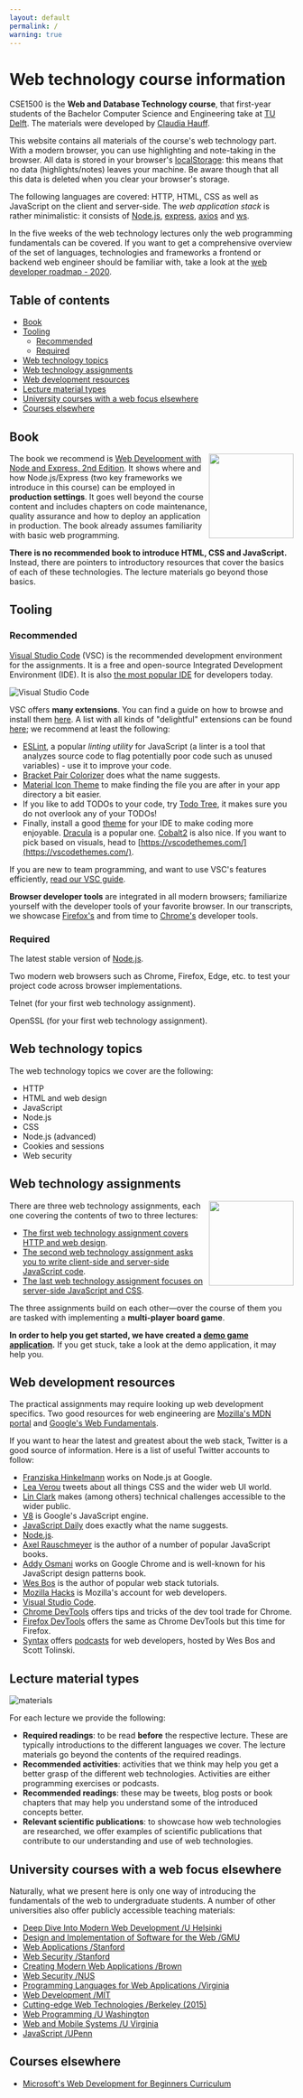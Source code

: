```yaml
---
layout: default
permalink: /
warning: true
---
```


Web technology course information <!-- omit in toc -->
==

CSE1500 is the **Web and Database Technology course**, that first-year students of the Bachelor Computer Science and Engineering take at [TU Delft](https://www.tudelft.nl/). The materials were developed by [Claudia Hauff](https://chauff.github.io/).

This website contains all materials of the course's web technology part. With a modern browser, you can use highlighting and note-taking in the browser. All data is stored in your browser's [localStorage](https://developer.mozilla.org/en-US/docs/Web/API/Window/localStorage): this means that no data (highlights/notes) leaves your machine. Be aware though that all this data is deleted when you clear your browser's storage.

The following languages are covered: HTTP, HTML, CSS as well as JavaScript on the client and server-side. The *web application stack* is rather minimalistic: it consists of [Node.js](https://nodejs.org/en/), [express](http://expressjs.com/), [axios](https://github.com/axios/axios) and [ws](https://github.com/websockets/ws). 

In the five weeks of the web technology lectures only the web programming fundamentals can be covered. If you want to get a comprehensive overview of the set of languages, technologies and frameworks a frontend or backend web engineer should be familiar with, take a look at the [web developer roadmap - 2020](https://github.com/kamranahmedse/developer-roadmap).

## Table of contents <!-- omit in toc -->
- [Book](#book)
- [Tooling](#tooling)
  - [Recommended](#recommended)
  - [Required](#required)
- [Web technology topics](#web-technology-topics)
- [Web technology assignments](#web-technology-assignments)
- [Web development resources](#web-development-resources)
- [Lecture material types](#lecture-material-types)
- [University courses with a web focus elsewhere](#university-courses-with-a-web-focus-elsewhere)
- [Courses elsewhere](#courses-elsewhere)

## Book

<img align="right" width="150px" src="img/node-book.png">

The book we recommend is [Web Development with Node and Express, 2nd Edition](https://www.oreilly.com/library/view/web-development-with/9781492053507/). It shows where and how Node.js/Express (two key frameworks we introduce in this course) can be employed in **production settings**. It goes well beyond the course content and includes chapters on code maintenance, quality assurance and how to deploy an application in production. The book already assumes familiarity with basic web programming.

**There is no recommended book to introduce HTML, CSS and JavaScript.** Instead, there are pointers to introductory resources that cover the basics of each of these technologies. The lecture materials go beyond those basics.

## Tooling

### Recommended

[Visual Studio Code](https://code.visualstudio.com/) (VSC) is the recommended development environment for the assignments. It is a free and open-source Integrated Development Environment (IDE). It is also [the most popular IDE](https://insights.stackoverflow.com/survey/2021#section-most-popular-technologies-integrated-development-environment) for developers today. 

![Visual Studio Code](img/RME-vsc.png)

VSC offers **many extensions**. You can find a guide on how to browse and install them [here](https://code.visualstudio.com/docs/editor/extension-gallery). A list with all kinds of "delightful" extensions can be found [here](https://github.com/viatsko/awesome-vscode); we recommend at least the following: 

- [ESLint](https://marketplace.visualstudio.com/items?itemName=dbaeumer.vscode-eslint), a popular *linting utility* for JavaScript (a linter is a tool that analyzes source code to flag potentially poor code such as unused variables) - use it to improve your code.
- [Bracket Pair Colorizer](https://marketplace.visualstudio.com/items?itemName=CoenraadS.bracket-pair-colorizer) does what the name suggests.
- [Material Icon Theme](https://marketplace.visualstudio.com/items?itemName=PKief.material-icon-theme) to make finding the file you are after in your app directory a bit easier.
- If you like to add TODOs to your code, try [Todo Tree](https://marketplace.visualstudio.com/items?itemName=Gruntfuggly.todo-tree), it makes sure you do not overlook any of your TODOs!
- Finally, install a good [theme](https://code.visualstudio.com/docs/getstarted/themes) for your IDE to make coding more enjoyable. [Dracula](https://marketplace.visualstudio.com/items?itemName=dracula-theme.theme-dracula) is a popular one. [Cobalt2](https://marketplace.visualstudio.com/items?itemName=wesbos.theme-cobalt2) is also nice. If you want to pick based on visuals, head to [https://vscodethemes.com/](https://vscodethemes.com/).

If you are new to team programming, and want to use VSC's features efficiently, [read our VSC guide](_practicals/vsc-usage.md).

**Browser developer tools** are integrated in all modern browsers; familiarize yourself with the developer tools of your favorite browser. In our transcripts, we showcase [Firefox's](https://developer.mozilla.org/en-US/docs/Tools) and from time to [Chrome's](https://developers.google.com/web/tools/chrome-devtools) developer tools.

### Required 

The latest stable version of [Node.js](https://nodejs.org/en/). 

Two modern web browsers such as Chrome, Firefox, Edge, etc. to test your project code across browser implementations.

Telnet (for your first web technology assignment).

OpenSSL (for your first web technology assignment).

## Web technology topics

The web technology topics we cover  are the following:

- HTTP
- HTML and web design
- JavaScript
- Node.js
- CSS
- Node.js (advanced)
- Cookies and sessions
- Web security

## Web technology assignments

<img align="right" width="150px" src="img/boardgame-ludo.png">

There are three web technology assignments, each one covering the contents of two to three lectures:

- [The first web technology assignment covers HTTP and web design](_practicals/assignment-http-design.md).
- [The second web technology assignment asks you to write client-side and server-side JavaScript code](_practicals/assignment-js-node.md).
- [The last web technology assignment focuses on server-side JavaScript and CSS](_practicals/assignment-css-node.md).

The three assignments build on each other&mdash;over the course of them you are tasked with implementing a **multi-player board game**.

**In order to help you get started, we have created a [demo game application](https://github.com/chauff/cse1500-balloons-game).** If you get stuck, take a look at the demo application, it may help you.

## Web development resources

The practical assignments may require looking up web development specifics. Two good resources for web engineering are [Mozilla's MDN portal](https://developer.mozilla.org/en-US/) and [Google's Web Fundamentals](https://developers.google.com/web/fundamentals/).

If you want to hear the latest and greatest about the web stack, Twitter is a good source of information.
Here is a list of useful Twitter accounts to follow:

- [Franziska Hinkelmann](https://twitter.com/fhinkel) works on Node.js at Google.
- [Lea Verou](https://twitter.com/LeaVerou) tweets about all things CSS and the wider web UI world.
- [Lin Clark](https://twitter.com/linclark) makes (among others) technical challenges accessible to the wider public.
- [V8](https://twitter.com/v8js) is Google's JavaScript engine.
- [JavaScript Daily](https://twitter.com/JavaScriptDaily) does exactly what the name suggests.
- [Node.js](https://twitter.com/nodejs).
- [Axel Rauschmeyer](https://twitter.com/rauschma) is the author of a number of popular JavaScript books.
- [Addy Osmani](https://twitter.com/addyosmani) works on Google Chrome and is well-known for his JavaScript design patterns book.
- [Wes Bos](https://twitter.com/wesbos) is the author of popular web stack tutorials.
- [Mozilla Hacks](https://twitter.com/mozhacks) is Mozilla's account for web developers.
- [Visual Studio Code](https://twitter.com/code).
- [Chrome DevTools](https://twitter.com/ChromeDevTools) offers tips and tricks of the dev tool trade for Chrome.
- [Firefox DevTools](https://twitter.com/FirefoxDevTools) offers the same as Chrome DevTools but this time for Firefox.
- [Syntax](https://twitter.com/syntaxfm) offers [podcasts](https://syntax.fm/) for web developers, hosted by Wes Bos and Scott Tolinski.

## Lecture material types

![materials](img/RME-materials.png)

For each lecture we provide the following:

- **Required readings**: to be read **before** the respective lecture. These are typically introductions to the different languages we cover. The lecture materials go beyond the contents of the required readings.
- **Recommended activities**: activities that we think may help you get a better grasp of the different web technologies. Activities are either programming exercises or podcasts.
- **Recommended readings**: these may be tweets, blog posts or book chapters that may help you understand some of the introduced concepts better.
- **Relevant scientific publications**: to showcase how web technologies are researched, we offer examples of scientific publications that contribute to our understanding and use of web technologies.

## University courses with a web focus elsewhere

Naturally, what we present here is only one way of introducing the fundamentals of the web to undergraduate students. A number of other universities also offer publicly accessible teaching materials:

- [Deep Dive Into Modern Web Development /U Helsinki](https://fullstackopen.com/en)
- [Design and Implementation of Software for the Web /GMU](https://cs.gmu.edu/~tlatoza/teaching/swe432f17/home.html)
- [Web Applications /Stanford](http://web.stanford.edu/class/cs142/)
- [Web Security /Stanford](https://web.stanford.edu/class/cs253/)
- [Creating Modern Web Applications /Brown](https://cs.brown.edu/courses/csci1320/index.html)
- [Web Security /NUS](http://www.comp.nus.edu.sg/~prateeks/teaching/sp15/cs5331-sp15.html)
- [Programming Languages for Web Applications /Virginia](http://www.cs.virginia.edu/~up3f/cs4640/schedule.html)
- [Web Development /MIT](http://webdevelopment.mit.edu/)
- [Cutting-edge Web Technologies /Berkeley (2015)](https://inst.eecs.berkeley.edu/~cs294-101/sp15/)
- [Web Programming /U Washington](https://courses.cs.washington.edu/courses/cse154/20su/)
- [Web and Mobile Systems /U Virginia](http://cs4720.cs.virginia.edu/f14/)
- [JavaScript /UPenn](http://www.seas.upenn.edu/~cis197/)

## Courses elsewhere

- [Microsoft's Web Development for Beginners Curriculum](https://microsoft.github.io/Web-Dev-For-Beginners/#/)
